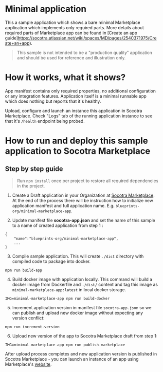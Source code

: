 
# Minimal application

This a sample application which shows a bare minimal Marketplace application which implements only required parts.
More details about required parts of Marketplace app can be found in [Create an app guide]https://socotra.atlassian.net/wiki/spaces/MD/pages/2540371975/Create+an+app).

> This sample is not intended to be a "production quality" application and should be used for reference and illustration only.


# How it works, what it shows?

App manifest contains only required properties, no additional configuration or any integration features. Application itself is a minimal runnable app which does nothing but reports that it's healthy.

Upload, configure and launch an instance this application in Socotra Marketplace. Check "Logs" tab of the running application instance to see that it's `/health` endpoint being probed.


# How to run and deploy this sample application to Socotra Marketplace


## Step by step guide

> Run `npm install` once per project to restore all required dependencies in the project.

1. Create a Draft application in your Organization at [Socotra Marketplace](https://marketplace.socotra.com/publish). At the end of the process there will be instruction how to initialize new application manifest and full application name. E.g. `blueprints-org/minimal-marketplace-app`.

2. Update manifest file **socotra-app.json** and set the name of this sample to a name of created application from step 1 :
```
{
    "name":"blueprints-org/minimal-marketplace-app",
    ...
}
```

3. Compile sample application. This will create `./dist` directory with compiled code to package into docker.
```
npm run build-app
```


4. Build docker image with application locally. This command will build a docker image from Dockerfile and `./dist/` content and tag this image as `minimal-marketplace-app:latest` in local docker storage.

```
IMG=minimal-marketplace-app npm run build-docker
```

5. Increment application version in manifest file `socotra-app.json` so we can publish and upload new docker image without expecting any version conflict:
```
npm run increment-version
```

6. Upload new version of the app to Socotra Marketplace draft from step 1:

```
IMG=minimal-marketplace-app npm run publish-marketplace
```

After upload process completes and new application version is published in Socotra Marketplace - you can launch an instance of an app using Marketplace's [website](https://marketplace.socotra.com/).

